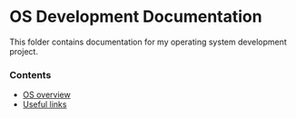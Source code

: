 # OS Development Documentation

This folder contains documentation for my operating system development project.

### Contents
- [OS overview](overview.md)
- [Useful links](useful_links.md)

